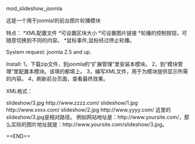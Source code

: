 mod_slideshow_joomla

这是一个用于joomla!的前台图片轮播模块

特点：
*XML配置文件
*可设置区块大小
*可设置图片链接
*轮播的控制按钮，可随意切换到不同的内容。
*鼠标事件,鼠标经过停止轮播。

System request: joomla 2.5 and up.

Install:
1，下载zip文件，到joomla的“扩展管理”里安装本模块。
2，到“模块管理”里配置本模块。该填的都填上。
3，编写XML文件，用于为模块提供显示所需的内容。
4，刷新前台页面，查看最终效果。

XML格式：
<?xml version="1.0" encoding="utf-8"?>
<slideshow>
	<items>
		<item>
			<image>slideshow/3.jpg</image>
			<url>http://www.zzzz.com/</url>
		</item>
		<item>
			<image>slideshow/1.jpg</image>
			<url>http://www.xxxx.com/</url>
		</item>
		<item>
			<image>slideshow/2.jpg</image>
			<url>http://www.yyyy.com/</url>
		</item>
	</items>
</slideshow>
这里的slideshow/3.jpg是相对路径。
例如网站地址是：http://www.yoursite.com/，那么实际的图片地址就是：http://www.yoursite.com/slideshow/3.jpg。


==END==
